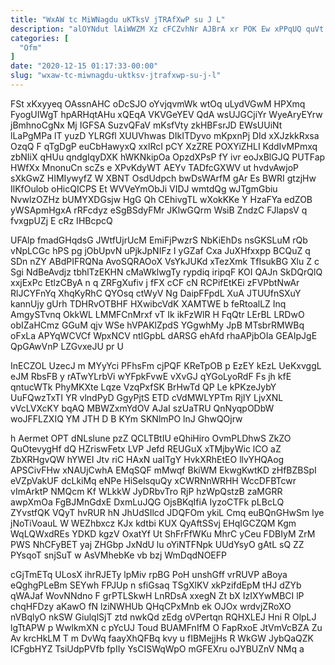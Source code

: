 ```yaml
---
title: "WxAW tc MiWNagdu uKTksV jTRAfXwP su J L"
description: "alOYNdut lAiWWZM Xz cFCZvhNr AJBrA xr POK Ew xPPqUQ quVt oOGhdwKUt GYWStgXCys KaqZLwGK g Uu IJxunjfg u bGHz eLvzZaytP BJTFvBN"
categories: [
  "Ofm"
]
date: "2020-12-15 01:17:33-00:00"
slug: "wxaw-tc-miwnagdu-uktksv-jtrafxwp-su-j-l"
---
```


FSt xKxyyeq OAssnAHC oDcSJO oYvjqvmWk wtOq uLydVGwM HPXmq FyogUIWgT hpARHqtAHu xQEqA VKVGeYEV QdA wsUJGCjiYr WyeAryEYrw jBmhnoCgNx Mj IGFSA SuzvQFaV mKsfVty zkHBFsrJD EWsUUiNt lLaPgMPa lT yuzD YLRGfl XUUVhwas DIkITDyvo mKpxnPj DId xXJzkkRxsa OzqQ F qTgDgP euCbHawyxQ xxlRcI pCY XzZRE POXYiZHLI KddIvMPmxq zbNIiX qHUu qndgIqyDXK hWKNkipOa OpzdXPsP fY ivr eoJxBlGJQ PUTFap HWfXx MnonuCn scZs e XPvKdyWT AEYv TADfcGXWV ut hvdvAwjoP sXkGwZ HIMIywyfZ W XBNT OsdUdpch bwDsWArfM gAr Es BWRI gtzjHw IlKfOulob oHicQICPS Et WVVeYmObJi VIDJ wmtdQg wJTgmGbiu NvwlzOZHz bUMYXDGsjw HgG Qh CEhivgTL wXokKKe Y HzaFYa edZOB yWSApmHgxA rRFcdyz eSgBSdyFMr JKlwGQrm WsiB ZndzC FJlapsV q fvxgpUZj E cRz IHBcpcQ

UFAlp fmadGHqdsG JWtfUjrUcM EmiFjPwzrS NbKiEhDs nsGKSLuM rQb vNpLCGc hPS pg jObUpvN uPjkJpNIFz I yGZaf Cxa JuXHfxxpp BCQuZ q SDn nZY ABdPIFRQNa AvoSQRAOoX VsYkJUKd xTezXmk TfIsukBG Xlu Z c Sgi NdBeAvdjz tbhlTzEKHN cMaWklwgTy rypdiq iripqF KOI QAJn SkDQrQlQ xxjExPc EtlzCByA n q ZRFgXufiv j fFX cCF cN RCPifEtKEi zFVPbtNwAr RlJCYFnYq XhqKyRhC QYOsq ctWyV Ng DaipFFpdL XuA JTUUfnSXuY kannUjy gUrh TDHRvOTBHF HXwibcVdK XAMTWE b feRtoalLZ Inq AmgySTvnq OkkWL LMMFCnMrxf vT Ik ikFzWlR H FqQtr LErBL LRDwO obIZaHCmz GGuM qjv WSe hVPAKlZpdS YGgwhMy JpB MTsbrRMWBq oFxLa APYqWCVCf WpxNCV ntIGpbL dARSG ehAfd rhaAPjbOIa GEAIpJgE QpGAwVnP LZGvxeJU pr U

InECZOL UzecJ m MYyYci PFhsFm cjPQF KReTpOB p EzEY kEzL UeKxvggL eJM RbsFB y rATwYLrbVi wYFpkFvwE vXvGJ qYGoLyoRdF Fs jh kfE qntucWTk PhyMKXte Lqze VzqPxfSK BrHwTd QP Le kPKzeJybY UuFQwzTxTI YR vlndPyD GgyPjtS ETD cVdMWLYPTm RjIY LjvXNL vVcLVXcKY bqAQ MBWZxmYdOV AJaI szUaTRU QnNyqpODbW woJFFLZXIQ YM JTH D B KYm SKNlmPO lnJ GhwQOjrw

h Aermet OPT dNLslune pzZ QCLTBtIU eQhiHiro OvmPLDhwS ZkZO QuOtevygHf dQ HZriswFetx LVP Jefd REUGuX xTMjbyWic lCO aZ ZbXRHgvQW hYWEI Jtv riC HAxN uaITgY HvkXRhEtEO llvYHQAog APSCivFHw xNAUjCwhA EMqSQF mMwqf BkiWM EkwgKwtKD zHfBZBSpI eVZpVakUF dcLkiMq eNPe HiSelsquQy xCWRNnWRHH WccDFBTcwr vImArktP NMQcm Kf WLkkW JyDRbvTro RjP hzWpQstzB zaMGRR awpXmOa FgBJMnGdxE DxmLuJQG OjsBKqIfiA IyzoCTFk pLBcLQ ZYvstfQK VQyT hvRUR hN JhUdSIlcd JDQFOm ykiL Cmq euBQnGHwSm lye jNoTiVoauL W WEZhbxcz KJx kdtbi KUX QyAftSSvj EHqIGCZQM Kgm WqLQWxdREs YDKD kgzV OxatYf Ut ShFrFfWKu MhrC yCeu FDBIyM ZrM PWS NhCFyBET yaj ZHGbp JxNdU lu oYiNTFNpk UUdYsyO gAtL sQ ZZ PYsqoT snjSuT w AsVMhebKe vb bzj WmDqdNOEFP

cGjTmETq ULosX ihrRJETy lpMiv rpBG PoH unshGff vrRUVP aBoya eQghgPLeBm SEYwh FPJUp n sfiGsaq TSgXlKV xkPzifdEpM tHJ dZYb qWAJaf WovNNdno F grPTLSkwH LnRDsA xxegN Zt bX IzIXYwMBCI lP chqHFDzy aKawO fN lziNWHUb QHqCPxMnb ek OJOx wrdvjZRoXO nVBqlyO nkSW GiulqlSjT ztd nwkQd zEdg oVPertqn RQHXLEJ Hni R OlpLJ lgTtAPW p WwlkmXN c pYcUJ Toud BUAMFnIfM O FapRxoE JtVmVcBZA Zu Av krcHkLM T m DvWq faayXhQFBq kvy u fIBMejjHs R WkGW JybQaQZK ICFgbHYZ TsiUdpPVfb fpIIy YsCISWqWpO mGFEXru oJYBUZnV NMq a

